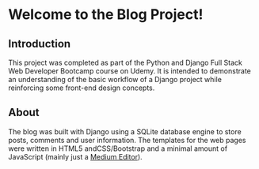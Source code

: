 # Welcome to the Blog Project!

## Introduction

This project was completed as part of the Python and Django Full Stack Web Developer Bootcamp course on Udemy. It is intended to demonstrate an understanding of the basic workflow of a Django project while reinforcing some front-end design concepts.

## About

The blog was built with Django using a SQLite database engine to store posts, comments and user information. The templates for the web pages were written in HTML5 andCSS/Bootstrap and a minimal amount of JavaScript (mainly just a [Medium Editor](https://github.com/yabwe/medium-editor)).
